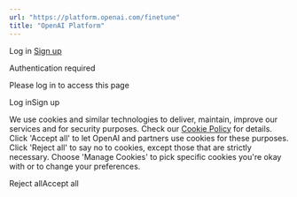 ```yaml
---
url: "https://platform.openai.com/finetune"
title: "OpenAI Platform"
---
```


Log in [Sign up](https://platform.openai.com/signup)

Authentication required

Please log in to access this page

Log inSign up

We use cookies and similar technologies to deliver, maintain, improve our services and for security purposes. Check our [Cookie Policy](https://openai.com/policies/cookie-policy) for details. Click 'Accept all' to let OpenAI and partners use cookies for these purposes. Click 'Reject all' to say no to cookies, except those that are strictly necessary. Choose 'Manage Cookies' to pick specific cookies you're okay with or to change your preferences.

Reject allAccept all